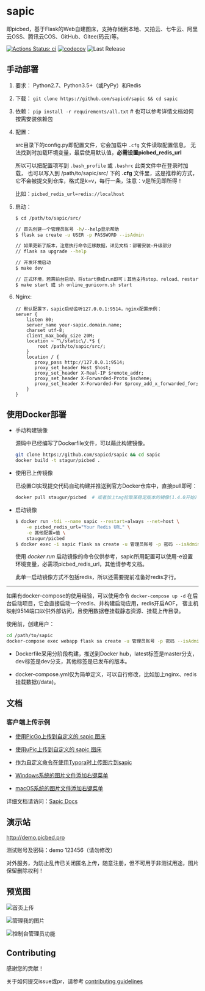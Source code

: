# sapic

即picbed，基于Flask的Web自建图床，支持存储到本地、又拍云、七牛云、阿里云OSS、腾讯云COS、GitHub、Gitee(码云)等。

[![Actions Status: ci](https://github.com/sapicd/sapic/workflows/ci/badge.svg)](https://github.com/sapicd/sapic/actions?query=workflow%3A%22build+and+test%22)
[![codecov](https://codecov.io/gh/staugur/picbed/branch/master/graph/badge.svg)](https://codecov.io/gh/staugur/picbed)
![Last Release](https://img.shields.io/github/release/sapicd/sapic.svg?style=flat-square)

## 手动部署

1. 要求： Python2.7、Python3.5+（或PyPy）和Redis

2. 下载： `git clone https://github.com/sapicd/sapic && cd sapic`

3. 依赖： `pip install -r requirements/all.txt` # 也可以参考详情文档如何按需安装依赖包

4. 配置：

    src目录下的config.py即配置文件，它会加载中 `.cfg` 文件读取配置信息，
    无法找到时加载环境变量，最后使用默认值，**必需设置picbed_redis_url**

    所以可以把配置项写到 `.bash_profile` 或 `.bashrc` 此类文件中在登录时加载，
    也可以写入到 /path/to/sapic/src/ 下的 **.cfg** 文件里，这是推荐的方式，
    它不会被提交到仓库，格式是k=v，每行一条，注意：v是所见即所得！

    比如：`picbed_redis_url=redis://localhost`

5. 启动：

    ```bash
    $ cd /path/to/sapic/src/

    // 首先创建一个管理员账号 -h/--help显示帮助
    $ flask sa create -u USER -p PASSWORD --isAdmin

    // 如果更新了版本，注意执行命令迁移数据，详见文档：部署安装-升级部分
    // flask sa upgrade --help

    // 开发环境启动
    $ make dev

    // 正式环境，若需前台启动，将start换成run即可；其他支持stop、reload、restart、status
    $ make start 或 sh online_gunicorn.sh start
    ```

6. Nginx:

    ```nginx
    // 默认配置下，sapic启动监听127.0.0.1:9514，nginx配置示例：
    server {
        listen 80;
        server_name your-sapic.domain.name;
        charset utf-8;
        client_max_body_size 20M;
        location ~ ^\/static\/.*$ {
            root /path/to/sapic/src/;
        }
        location / {
           proxy_pass http://127.0.0.1:9514;
           proxy_set_header Host $host;
           proxy_set_header X-Real-IP $remote_addr;
           proxy_set_header X-Forwarded-Proto $scheme;
           proxy_set_header X-Forwarded-For $proxy_add_x_forwarded_for;
        }
    }
    ```

## 使用Docker部署

- 手动构建镜像

  源码中已经编写了Dockerfile文件，可以藉此构建镜像。

  ```bash
  git clone https://github.com/sapicd/sapic && cd sapic
  docker build -t stagur/picbed .
  ```

- 使用已上传镜像

  已设置CI实现提交代码自动构建并推送到官方Docker仓库中，直接pull即可：

  ```bash
  docker pull staugur/picbed  # 或者加上tag拉取某稳定版本的镜像(1.4.0开始)
  ```

- 启动镜像

  ```bash
  $ docker run -tdi --name sapic --restart=always --net=host \
      -e picbed_redis_url="Your Redis URL" \
      -e 其他配置=值 \
      staugur/picbed
  $ docker exec -i sapic flask sa create -u 管理员账号 -p 密码 --isAdmin
  ```

  使用 *docker run* 启动镜像的命令仅供参考，sapic所用配置可以使用-e设置
  环境变量，必需项picbed_redis_url，其他请参考文档。

  此单一启动镜像方式不包括redis，所以还需要提前准备好redis才行。

------

如果有docker-compose的使用经验，可以使用命令 ``docker-compose up -d``
在后台启动项目，它会直接启动一个redis、并构建启动应用，redis开启AOF，
宿主机映射9514端口以供外部访问，且使用数据卷挂载静态资源、挂载上传目录。

使用前，创建用户：

```bash
cd /path/to/sapic
docker-compose exec webapp flask sa create -u 管理员账号 -p 密码 --isAdmin
```

- Dockerfile采用分阶段构建，推送到Docker hub，latest标签是master分支，
  dev标签是dev分支，其他标签是已发布的版本。

- docker-compose.yml仅为简单定义，可以自行修改，比如加上nginx、redis挂载数据(/data)。

## 文档

### 客户端上传示例

- [使用PicGo上传到自定义的 sapic 图床](https://picbed.rtfd.vip/usage.html#picbed-upload-picgo)

- [使用uPic上传到自定义的 sapic 图床](https://picbed.rtfd.vip/usage.html#picbed-upload-upic)

- [作为自定义命令在使用Typora时上传图片到sapic](https://picbed.rtfd.vip/cli.html#picbed-upload-typora)

- [Windows系统的图片文件添加右键菜单](https://picbed.rtfd.vip/cli.html#picbed-upload-rightmenu-windows)

- [macOS系统的图片文件添加右键菜单](https://picbed.rtfd.vip/cli.html#picbed-upload-rightmenu-macos)

详细文档请访问：[Sapic Docs](https://picbed.rtfd.vip)

## 演示站

http://demo.picbed.pro

测试账号及密码：demo 123456（请勿修改）

对外服务，为防止乱传已关闭匿名上传，随意注册，但不可用于非测试用途，图片保留删除权利！

## 预览图

![首页上传](./Snapshot/homepage.png)

![管理我的图片](./Snapshot/pic.png)

![控制台管理员功能](./Snapshot/hook.png)

## Contributing

感谢您的贡献！

关于如何提交issue或pr，请参考 [contributing guidelines](./CONTRIBUTING.md)
